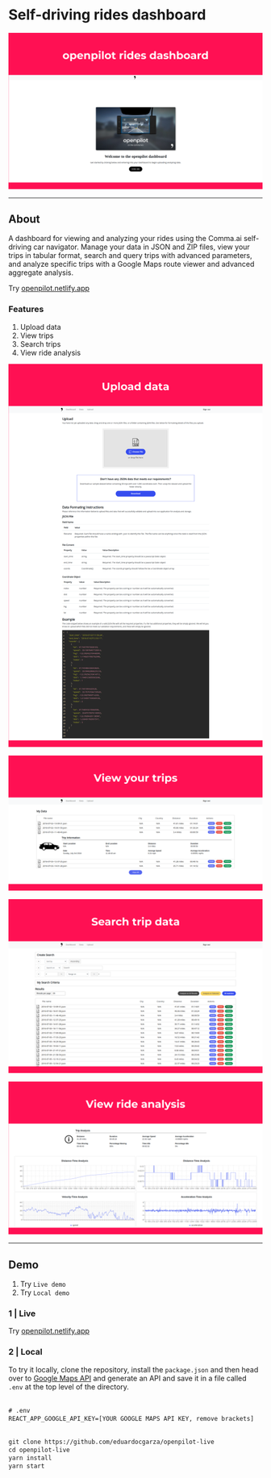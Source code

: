 # Self-driving rides dashboard

![Home](screenshots/home.png)

___

## About

A dashboard for viewing and analyzing your rides using the Comma.ai self-driving car navigator. Manage your data in JSON and ZIP files, view your trips in tabular format, search and query trips with advanced parameters, and analyze specific trips with a Google Maps route viewer and advanced aggregate analysis.

Try [openpilot.netlify.app](https://openpilot.netlify.app)

### Features 

1. Upload data
2. View trips
3. Search trips
4. View ride analysis 

![Upload data](screenshots/upload-data.png)

![View trips](screenshots/view-trips.png)

![Search trips](screenshots/search-trips.png)

![Ride analysis](screenshots/ride-analysis.png)

___

## Demo

1. Try `Live demo`
2. Try `Local demo`


### 1 | Live

Try [openpilot.netlify.app](https://openpilot.netlify.app)


### 2 | Local

To try it locally, clone the repository, install the `package.json` and then head over to [Google Maps API](https://developers.google.com/maps) and generate an API and save it in a file called `.env` at the top level of the directory.
```

# .env
REACT_APP_GOOGLE_API_KEY=[YOUR GOOGLE MAPS API KEY, remove brackets]
```

```

git clone https://github.com/eduardocgarza/openpilot-live
cd openpilot-live
yarn install
yarn start
```
